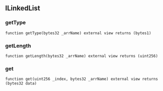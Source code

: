## ILinkedList

### getType

```solidity
function getType(bytes32 _arrName) external view returns (bytes1)
```

### getLength

```solidity
function getLength(bytes32 _arrName) external view returns (uint256)
```

### get

```solidity
function get(uint256 _index, bytes32 _arrName) external view returns (bytes32 data)
```


